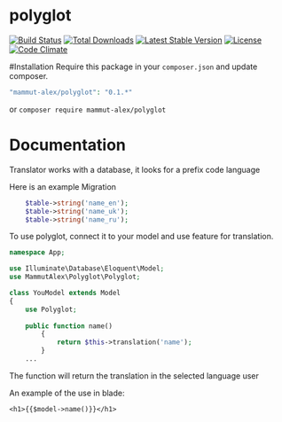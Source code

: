 # polyglot
[![Build Status](https://travis-ci.org/MammutAlex/polyglot.svg?branch=master)](https://travis-ci.org/MammutAlex/polyglot)
[![Total Downloads](https://poser.pugx.org/mammut-alex/polyglot/downloads)](https://packagist.org/packages/mammut-alex/polyglot)
[![Latest Stable Version](https://poser.pugx.org/mammut-alex/polyglot/v/stable)](https://packagist.org/packages/mammut-alex/polyglot)
[![License](https://poser.pugx.org/mammut-alex/polyglot/license)](https://packagist.org/packages/mammut-alex/polyglot)
[![Code Climate](https://lima.codeclimate.com/github/MammutAlex/polyglot/badges/gpa.svg)](https://lima.codeclimate.com/github/MammutAlex/polyglot)

#Installation
Require this package in your `composer.json` and update composer.

```php
"mammut-alex/polyglot": "0.1.*"
```

or `composer require mammut-alex/polyglot`
# Documentation
Translator works with a database, it looks for a prefix code language

Here is an example Migration

```php
    $table->string('name_en');
    $table->string('name_uk');
    $table->string('name_ru');
```

To use polyglot, connect it to your model and use feature for translation.
```php
namespace App;

use Illuminate\Database\Eloquent\Model;
use MammutAlex\Polyglot\Polyglot;

class YouModel extends Model
{
	use Polyglot;
	
	public function name()
    	{
    		return $this->translation('name');
    	}
    ...
```
The function will return the translation in the selected language user

An example of the use in blade:
```
<h1>{{$model->name()}}</h1>
```
